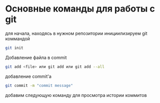 # Основные команды для работы с git

для начала, находясь в нужном репозитории инициилизируем git коммандой 
```sh
git init
```

Добавление файла в commit

```sh
git add <file> или git add или git add --all
```

добавление commit'а

```sh
git commit -m "commit message"
```

добавим следующую команду для просмотра истории коммитов








